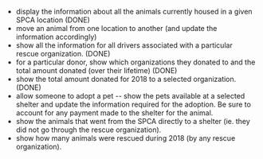 
- display the information about all the animals currently housed in a given SPCA location (DONE)
- move an animal from one location to another (and update the information accordingly)
- show all the information for all drivers associated with a particular rescue organization. (DONE)
- for a particular donor, show which organizations they donated to and the total amount donated (over their lifetime) (DONE)
- show the total amount donated for 2018 to a selected organization. (DONE)
- allow someone to adopt a pet -- show the pets available at a selected shelter and update the information required for the adoption.  Be sure to account for any payment made to the shelter for the animal.
- show the animals that went from the SPCA directly to a shelter (ie. they did not go through the rescue organization).
- show how many animals were rescued during 2018 (by any rescue organization). 
